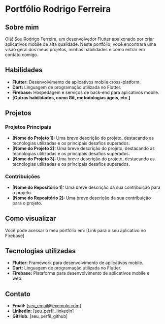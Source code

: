 # Portfólio Rodrigo Ferreira

## Sobre mim
Olá! Sou Rodrigo Ferreira, um desenvolvedor Flutter apaixonado por criar aplicativos mobile de alta qualidade. Neste portfólio, você encontrará uma visão geral dos meus projetos, minhas habilidades e como entrar em contato comigo.

## Habilidades
* **Flutter:** Desenvolvimento de aplicativos mobile cross-platform.
* **Dart:** Linguagem de programação utilizada no Flutter.
* **Firebase:** Hospedagem e serviços de back-end para aplicativos mobile.
* **[Outras habilidades, como Git, metodologias ágeis, etc.]**

## Projetos

### Projetos Principais
* **[Nome do Projeto 1]:** Uma breve descrição do projeto, destacando as tecnologias utilizadas e os principais desafios superados.
* **[Nome do Projeto 2]:** Uma breve descrição do projeto, destacando as tecnologias utilizadas e os principais desafios superados.
* **[Nome do Projeto 3]:** Uma breve descrição do projeto, destacando as tecnologias utilizadas e os principais desafios superados.

### Contribuições
* **[Nome do Repositório 1]:** Uma breve descrição da sua contribuição para o projeto.
* **[Nome do Repositório 2]:** Uma breve descrição da sua contribuição para o projeto.

## Como visualizar
Você pode acessar o meu portfólio em: [Link para o seu aplicativo no Firebase]

## Tecnologias utilizadas
* **Flutter:** Framework para desenvolvimento de aplicativos mobile.
* **Dart:** Linguagem de programação utilizada no Flutter.
* **Firebase:** Plataforma para desenvolvimento de aplicativos mobile e web.

## Contato
* **Email:** [seu_email@exemplo.com]
* **LinkedIn:** [seu_perfil_linkedin]
* **GitHub:** [seu_perfil_github]
